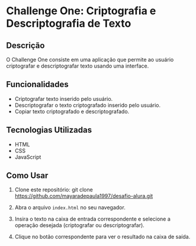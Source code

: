 # Challenge One: Criptografia e Descriptografia de Texto

## Descrição

O Challenge One consiste em uma aplicação que permite ao usuário criptografar e descriptografar texto usando uma interface. 

## Funcionalidades

- Criptografar texto inserido pelo usuário.
- Descriptografar o texto criptografado inserido pelo usuário.
- Copiar texto criptografado e descriptografado.

## Tecnologias Utilizadas

- HTML
- CSS
- JavaScript

## Como Usar

1. Clone este repositório: git clone https://github.com/mayaradepaula1997/desafio-alura.git

2. Abra o arquivo `index.html` no seu navegador.

3. Insira o texto na caixa de entrada correspondente e selecione a operação desejada (criptografar ou descriptografar).

4. Clique no botão correspondente para ver o resultado na caixa de saída.
